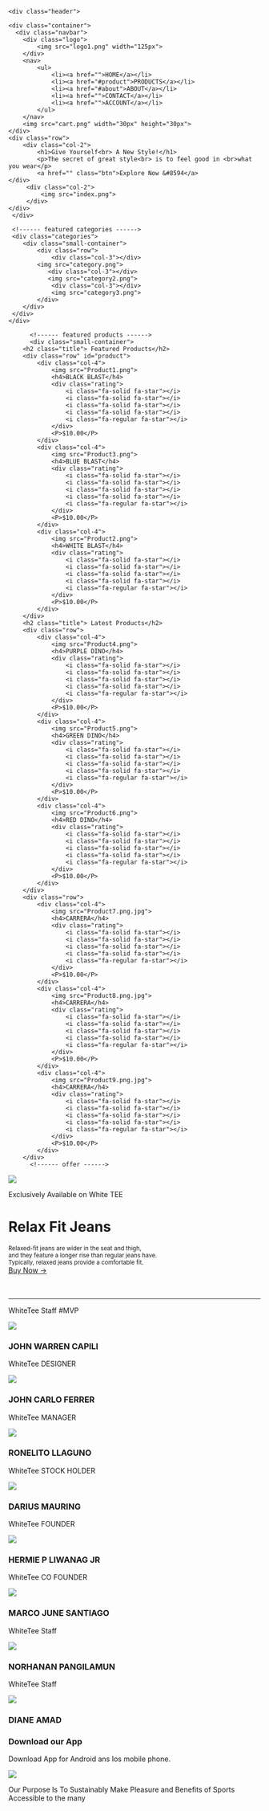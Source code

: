 <!DOCTYPE html>
<html lang="en">
<head>
    <meta charset="UTF-8">
    <meta name="viewport" content="width=device-width, initial-scale=1.0">
    <link rel="stylesheet" href="style.css">
    <link rel="preconnect" href="https://fonts.googleapis.com">
<link rel="preconnect" href="https://fonts.gstatic.com" crossorigin>
<link href="https://fonts.googleapis.com/css2?family=Poppins:wght@300;400;500;600;700&display=swap" rel="stylesheet">
<link rel="stylesheet" href="https://cdn.jsdelivr.net/npm/@fortawesome/fontawesome-free@6.2.1/css/fontawesome.min.css" integrity="sha384-QYIZto+st3yW+o8+5OHfT6S482Zsvz2WfOzpFSXMF9zqeLcFV0/wlZpMtyFcZALm" crossorigin="anonymous">
</head>
<body>
    
    
    
    
    
    
    <div class="header">

    <div class="container">
      <div class="navbar">
        <div class="logo">
            <img src="logo1.png" width="125px">
        </div>
        <nav>
            <ul>
                <li><a href="">HOME</a></li>
                <li><a href="#product">PRODUCTS</a></li>
                <li><a href="#about">ABOUT</a></li>
                <li><a href="">CONTACT</a></li>
                <li><a href="">ACCOUNT</a></li>
            </ul>
        </nav>
        <img src="cart.png" width="30px" height="30px">
    </div> 
    <div class="row">
        <div class="col-2">
            <h1>Give Yourself<br> A New Style!</h1>
            <p>The secret of great style<br> is to feel good in <br>what you wear</p>
            <a href="" class="btn">Explore Now &#8594</a>
    </div> 
         <div class="col-2">
             <img src="index.png">
         </div>
    </div>
     </div>

     <!------ featured categories ------>
     <div class="categories">
        <div class="small-container">
            <div class="row">
                <div class="col-3"></div>
            <img src="category.png">
               <div class="col-3"></div>
               <img src="category2.png">
                <div class="col-3"></div>
                <img src="category3.png">
            </div>
        </div>
     </div>
    </div>

          <!------ featured products ------>
          <div class="small-container">
        <h2 class="title"> Featured Products</h2>
        <div class="row" id="product">
            <div class="col-4">
                <img src="Product1.png">
                <h4>BLACK BLAST</h4>
                <div class="rating">
                    <i class="fa-solid fa-star"></i>
                    <i class="fa-solid fa-star"></i>
                    <i class="fa-solid fa-star"></i>
                    <i class="fa-solid fa-star"></i>
                    <i class="fa-regular fa-star"></i>
                </div>
                <P>$10.00</P>
            </div>
            <div class="col-4">
                <img src="Product3.png">
                <h4>BLUE BLAST</h4>
                <div class="rating">
                    <i class="fa-solid fa-star"></i>
                    <i class="fa-solid fa-star"></i>
                    <i class="fa-solid fa-star"></i>
                    <i class="fa-solid fa-star"></i>
                    <i class="fa-regular fa-star"></i>
                </div>
                <P>$10.00</P>
            </div>
            <div class="col-4">
                <img src="Product2.png">
                <h4>WHITE BLAST</h4>
                <div class="rating">
                    <i class="fa-solid fa-star"></i>
                    <i class="fa-solid fa-star"></i>
                    <i class="fa-solid fa-star"></i>
                    <i class="fa-solid fa-star"></i>
                    <i class="fa-regular fa-star"></i>
                </div>
                <P>$10.00</P>
            </div>
        </div>  
        <h2 class="title"> Latest Products</h2>
        <div class="row">
            <div class="col-4">
                <img src="Product4.png">
                <h4>PURPLE DINO</h4>
                <div class="rating">
                    <i class="fa-solid fa-star"></i>
                    <i class="fa-solid fa-star"></i>
                    <i class="fa-solid fa-star"></i>
                    <i class="fa-solid fa-star"></i>
                    <i class="fa-regular fa-star"></i>
                </div>
                <P>$10.00</P>
            </div>
            <div class="col-4">
                <img src="Product5.png">
                <h4>GREEN DINO</h4>
                <div class="rating">
                    <i class="fa-solid fa-star"></i>
                    <i class="fa-solid fa-star"></i>
                    <i class="fa-solid fa-star"></i>
                    <i class="fa-solid fa-star"></i>
                    <i class="fa-regular fa-star"></i>
                </div>
                <P>$10.00</P>
            </div>
            <div class="col-4">
                <img src="Product6.png">
                <h4>RED DINO</h4>
                <div class="rating">
                    <i class="fa-solid fa-star"></i>
                    <i class="fa-solid fa-star"></i>
                    <i class="fa-solid fa-star"></i>
                    <i class="fa-solid fa-star"></i>
                    <i class="fa-regular fa-star"></i>
                </div>
                <P>$10.00</P>
            </div>
        </div>  
        <div class="row">
            <div class="col-4">
                <img src="Product7.png.jpg">
                <h4>CARRERA</h4>
                <div class="rating">
                    <i class="fa-solid fa-star"></i>
                    <i class="fa-solid fa-star"></i>
                    <i class="fa-solid fa-star"></i>
                    <i class="fa-solid fa-star"></i>
                    <i class="fa-regular fa-star"></i>
                </div>
                <P>$10.00</P>
            </div>
            <div class="col-4">
                <img src="Product8.png.jpg">
                <h4>CARRERA</h4>
                <div class="rating">
                    <i class="fa-solid fa-star"></i>
                    <i class="fa-solid fa-star"></i>
                    <i class="fa-solid fa-star"></i>
                    <i class="fa-solid fa-star"></i>
                    <i class="fa-regular fa-star"></i>
                </div>
                <P>$10.00</P>
            </div>
            <div class="col-4">
                <img src="Product9.png.jpg">
                <h4>CARRERA</h4>
                <div class="rating">
                    <i class="fa-solid fa-star"></i>
                    <i class="fa-solid fa-star"></i>
                    <i class="fa-solid fa-star"></i>
                    <i class="fa-solid fa-star"></i>
                    <i class="fa-regular fa-star"></i>
                </div>
                <P>$10.00</P>
            </div>
        </div>
          <!------ offer ------>
<div class="offer">
    <div class="small-container">
        <div class="col-2">
        <img src="Exclusive.jpg" class="offer-img">    
        </div>
        <div class="col-2">
<p>Exclusively Available on White TEE</p>
<h1>Relax Fit Jeans</h1>
<small>Relaxed-fit jeans are wider in the seat and thigh,<br>
     and they feature a longer rise than regular jeans have. <br>Typically,
      relaxed jeans provide a comfortable fit.</small>
      <br>
      <a href="" class="btn">Buy Now &#8594;</a>
        </div>
        </div>
    </div>
</div>
<br>
<br>
<hr>

<!------testimonial-->
<div class="testimonial">
    <div class="small-container">
        <div class="row" id="about">
            <div class="col-3">
                <i class="fa fa-quote-left"></i>
                <p>WhiteTee Staff #MVP</p>
                <div class="rating">
                    <i class="fa-star"></i>
                    <i class="fa-star"></i>
                    <i class="fa-star"></i>
                    <i class="fa-star"></i>
                    <i class="fa-star"></i>
                </div>
                <img src="mvp.jpg">
                <h3>JOHN WARREN CAPILI</h3>
            </div>
            <div class="col-3">
                <i class="fa fa-quote-left"></i>
                <p>WhiteTee DESIGNER</p>
                <div class="rating">
                    <i class="fa-star"></i>
                    <i class="fa-star"></i>
                    <i class="fa-star"></i>
                    <i class="fa-star"></i>
                    <i class="fa-star"></i>
                </div>
                <img src="fer.jpg">
                <h3>JOHN CARLO FERRER</h3>
            </div>
            <div class="col-3">
                <i class="fa fa-quote-left"></i>
                <p>WhiteTee MANAGER</p>
                <div class="rating">
                    <i class="fa-star"></i>
                    <i class="fa-star"></i>
                    <i class="fa-star"></i>
                    <i class="fa-star"></i>
                    <i class="fa-star"></i>
                </div>
                <img src="ron.jpg">
                <h3>RONELITO LLAGUNO</h3>
            </div>
            <div class="col-3">
                <i class="fa fa-quote-left"></i>
                <p>WhiteTee STOCK HOLDER</p>
                <div class="rating">
                    <i class="fa-star"></i>
                    <i class="fa-star"></i>
                    <i class="fa-star"></i>
                    <i class="fa-star"></i>
                    <i class="fa-star"></i>
                </div>
                <img src="dar.jpg">
                <h3>DARIUS MAURING</h3>
            </div>
            <div class="col-3">
                <i class="fa fa-quote-left"></i>
                <p>WhiteTee FOUNDER</p>
                <div class="rating">
                    <i class="fa-star"></i>
                    <i class="fa-star"></i>
                    <i class="fa-star"></i>
                    <i class="fa-star"></i>
                    <i class="fa-star"></i>
                </div>
                <img src="jl.jpg">
                <h3>HERMIE P LIWANAG JR</h3>
            </div>
            <div class="col-3">
                <i class="fa fa-quote-left"></i>
                <p>WhiteTee CO FOUNDER</p>
                <div class="rating">
                    <i class="fa-star"></i>
                    <i class="fa-star"></i>
                    <i class="fa-star"></i>
                    <i class="fa-star"></i>
                    <i class="fa-star"></i>
                </div>
                <img src="san.jpg">
                <h3>MARCO JUNE SANTIAGO</h3>
            </div>
            <div class="col-3">
                <i class="fa fa-quote-left"></i>
                <p>WhiteTee Staff</p>
                <div class="rating">
                    <i class="fa-star"></i>
                    <i class="fa-star"></i>
                    <i class="fa-star"></i>
                    <i class="fa-star"></i>
                    <i class="fa-star"></i>
                </div>
                <img src="norhanan.jpg">
                <h3>NORHANAN PANGILAMUN</h3>
            </div>
            <div class="col-3">
                <i class="fa fa-quote-left"></i>
                <p>WhiteTee Staff</p>
                <div class="rating">
                    <i class="fa-star"></i>
                    <i class="fa-star"></i>
                    <i class="fa-star"></i>
                    <i class="fa-star"></i>
                    <i class="fa-star"></i>
                </div>
                <img src="diane.jpg">
                <h3>DIANE AMAD</h3>
            </div>
        </div>
    </div>
</div>

<!------footer------>
<div class="footer">
    <div class="container">
        <div class="row">
            <div class="footer-col-1">
                <h3>Download our App</h3>
                <p>Download App for Android ans Ios mobile phone.</p>
            </div>
            <div class="footer-col-2">
                <img src="load.png">
                <p>Our Purpose Is To Sustainably Make Pleasure and Benefits of Sports Accessible to the many</p>
            </div>
        </div>
    </div>
</div>
    
</body>
</html>
